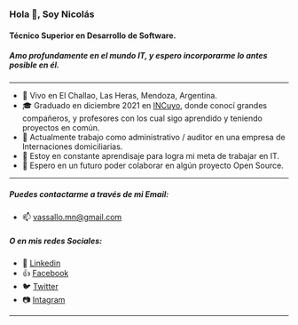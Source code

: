 ### Hola 👋, Soy Nicolás 
#### Técnico  Superior en Desarrollo de Software.
##### Amo profundamente en el mundo IT, y espero incorporarme lo antes posible en él.

___
- :sunrise_over_mountains: Vivo en El Challao, Las Heras, Mendoza, Argentina.
- :mortar_board: Graduado en diciembre 2021 en [INCuyo](http://incuyo.org/), donde conocí grandes compañeros, y profesores con los cual sigo aprendido y teniendo proyectos en común.
- 🔭 Actualmente trabajo como administrativo / auditor en una empresa de Internaciones domiciliarias.
- 🌱 Estoy en constante aprendisaje para logra mi meta de trabajar en IT.
- 👯 Espero en un futuro poder colaborar en algún proyecto Open Source.
___
##### Puedes contactarme a través de mi Email:
- 📫 [vassallo.mn@gmail.com](mailto:vassallo.mn@gmail.com)

##### O en mis redes Sociales:
- :briefcase: [Linkedin](https://www.linkedin.com/in/mario-nicolas-vassallo/)
- :+1: [Facebook](https://www.facebook.com/vassallo.mn/)
- :bird: [Twitter](https://twitter.com/mnvassallo)
- :camera: [Intagram](https://www.instagram.com/m_nicolas_v/)
___







